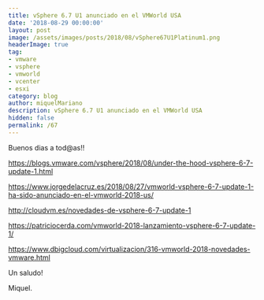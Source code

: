 ```yaml
---
title: vSphere 6.7 U1 anunciado en el VMWorld USA
date: '2018-08-29 00:00:00'
layout: post
image: /assets/images/posts/2018/08/vSphere67U1Platinum1.png
headerImage: true
tag:
- vmware
- vsphere
- vmworld
- vcenter
- esxi
category: blog
author: miquelMariano
description: vSphere 6.7 U1 anunciado en el VMWorld USA
hidden: false
permalink: /67
---
```


Buenos dias a tod@as!!

https://blogs.vmware.com/vsphere/2018/08/under-the-hood-vsphere-6-7-update-1.html

https://www.jorgedelacruz.es/2018/08/27/vmworld-vsphere-6-7-update-1-ha-sido-anunciado-en-el-vmworld-2018-us/

http://cloudvm.es/novedades-de-vsphere-6-7-update-1

https://patriciocerda.com/vmworld-2018-lanzamiento-vsphere-6-7-update-1/

https://www.dbigcloud.com/virtualizacion/316-vmworld-2018-novedades-vmware.html






Un saludo!

Miquel.



